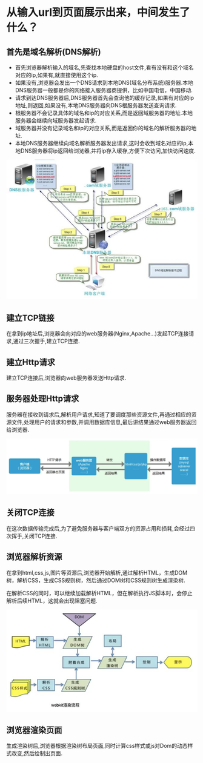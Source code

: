 # 从输入url到页面展示出来，中间发生了什么？

## **首先是域名解析(DNS解析)**

- 首先浏览器解析输入的域名,先查找本地硬盘的host文件,看有没有和这个域名对应的ip,如果有,就直接使用这个ip.
- 如果没有,浏览器会发出一个DNS请求到本地DNS(域名分布系统)服务器.本地DNS服务器一般都是你的网络接入服务器商提供，比如中国电信，中国移动.
- 请求到达DNS服务器后,DNS服务器首先会查询他的缓存记录,如果有对应的ip地址,则返回,如果没有,本地DNS服务器向DNS根服务器发送查询请求.
- 根服务器不会记录具体的域名和ip的对应关系,而是返回域服务器的地址.本地服务器会继续向域服务器发起请求.
- 域服务器并没有记录域名和ip的对应关系,而是返回你的域名的解析服务器的地址.
- 本地DNS服务器继续向域名解析服务器发出请求,这时会收到域名对应的ip,本地DNS服务器将ip返回给浏览器,并将ip存入缓存,方便下次访问,加快访问速度.

![页面1](页面1.jpeg)

## **建立TCP链接**

在拿到ip地址后,浏览器会向对应的web服务器(Nginx,Apache...)发起TCP连接请求,通过三次握手,建立TCP连接.

## **建立Http请求**

建立TCP连接后,浏览器向web服务器发送Http请求.

## **服务器处理Http请求**

服务器在接收到请求后,解析用户请求,知道了要调度那些资源文件,再通过相应的资源文件,处理用户的请求和参数,并调用数据库信息,最后讲结果通过web服务器返回给浏览器.

![页面2](页面2.jpeg)

## **关闭TCP连接**

在这次数据传输完成后,为了避免服务器与客户端双方的资源占用和损耗,会经过四次挥手,关闭TCP连接.

## **浏览器解析资源**

在拿到html,css,js,图片等资源后,浏览器开始解析,通过解析HTML，生成DOM树，解析CSS，生成CSS规则树，然后通过DOM树和CSS规则树生成渲染树.

在解析CSS的同时，可以继续加载解析HTML，但在解析执行JS脚本时，会停止解析后续HTML，这就会出现阻塞问题.

![页面3](页面3.jpeg)

## **浏览器渲染页面**

生成渲染树后,浏览器根据渲染树布局页面,同时计算css样式或js对Dom的动态样式改变,然后绘制出页面.

